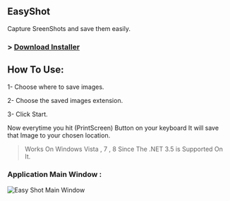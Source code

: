 ## EasyShot
Capture SreenShots and save them easily.

### > [Download Installer](http://goo.gl/eeKwdq)

## How To Use:
1- Choose where to save images.

2- Choose the saved images extension.

3- Click Start.

Now everytime you hit (PrintScreen) Button on your keyboard It will save that Image to your chosen location.

> Works On Windows Vista , 7 , 8 Since The .NET 3.5 is Supported On It.



### Application Main Window : 
![Easy Shot Main Window](https://raw.githubusercontent.com/ShawkyZ/EasyShot/master/ScreenShot/easyshot.png)
